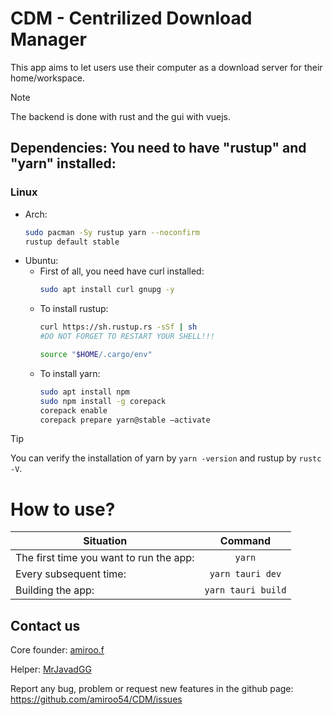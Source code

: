 # CDM - Centrilized Download Manager
This app aims to let users use their computer as a download server for their home/workspace.

> [!NOTE]
> The backend is done with rust and the gui with vuejs.

## Dependencies: You need to have "rustup" and "yarn" installed:
### Linux
   - Arch:
     ```bash
     sudo pacman -Sy rustup yarn --noconfirm
     rustup default stable
     ```
   - Ubuntu:
     * First of all, you need have curl installed:
          ```bash
          sudo apt install curl gnupg -y
          ```
     * To install rustup:
          ```bash
          curl https://sh.rustup.rs -sSf | sh
          #DO NOT FORGET TO RESTART YOUR SHELL!!!

          source "$HOME/.cargo/env"
          ```
     * To install yarn:
          ```bash
          sudo apt install npm
          sudo npm install -g corepack
          corepack enable
          corepack prepare yarn@stable —activate
          ```

> [!TIP]
> You can verify the installation of yarn by `yarn -version` and rustup by `rustc -V`.

# How to use?
| Situation | Command |
| --- | :---: |
| The first time you want to run the app: | ```yarn``` |
| Every subsequent time: | ```yarn tauri dev``` |
| Building the app: | ```yarn tauri build``` |

## Contact us
Core founder: [amiroo.f](https://t.me/amiroo_f/)

Helper: [MrJavadGG](https://t.me/MrJavadGG/)


Report any bug, problem or request new features in the github page:
https://github.com/amiroo54/CDM/issues